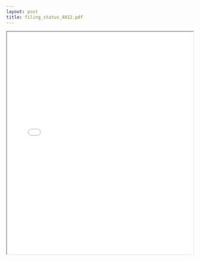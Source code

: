 ```yaml
---
layout: post
title: filing_status_4012.pdf
---
```


<div class="pdf-container">
<iframe src="/irs.ea/assets/pdfs/filing_status_4012.pdf" height="600" width="100%" allowFullScreen="true"></iframe>
</div>

